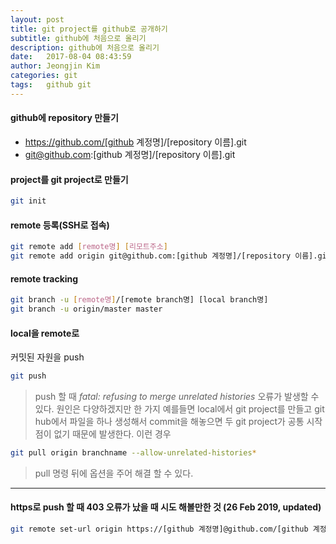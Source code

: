 ```yaml
---
layout: post
title: git project를 github로 공개하기
subtitle: github에 처음으로 올리기
description: github에 처음으로 올리기
date:   2017-08-04 08:43:59
author: Jeongjin Kim
categories: git
tags:	github git
---
```

#### github에 repository 만들기
- https://github.com/[github 계정명]/[repository 이름].git
- git@github.com:[github 계정명]/[repository 이름].git

#### project를 git project로 만들기
```bash
git init
```

#### remote 등록(SSH로 접속)
```bash
git remote add [remote명] [리모트주소]
git remote add origin git@github.com:[github 계정명]/[repository 이름].git
```

#### remote tracking
```bash
git branch -u [remote명]/[remote branch명] [local branch명]
git branch -u origin/master master
```

#### local을 remote로
커밋된 자원을 push
```sh
git push
```

>push 할 때
_fatal: refusing to merge unrelated histories_
오류가 발생할 수 있다. 원인은 다양하겠지만 한 가지 예를들면 local에서 git project를 만들고 git hub에서 파일을 하나 생성해서 commit을 해놓으면 두 git project가 공통 시작점이 없기 때문에 발생한다.
이런 경우
```sh
git pull origin branchname --allow-unrelated-histories*
```
>pull 명령 뒤에 옵션을 주어 해결 할 수 있다.

---

#### https로 push 할 때 403 오류가 났을 때 시도 해볼만한 것 (26 Feb 2019, updated)
```sh
git remote set-url origin https://[github 계정명]@github.com/[github 계정명]/[repository 이름].git
```